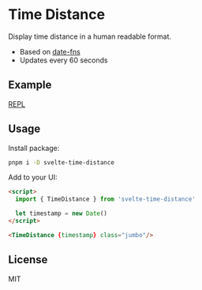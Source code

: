 # Time Distance

Display time distance in a human readable format.

- Based on [date-fns](https://date-fns.org)
- Updates every 60 seconds

## Example

[REPL](https://svelte.dev/repl/d7ed264a460a4948acdc95b85cd53a3a?version=3.52.0)

## Usage

Install package:

```sh
pnpm i -D svelte-time-distance
```

Add to your UI:

```html
<script>
  import { TimeDistance } from 'svelte-time-distance'

  let timestamp = new Date()
</script>

<TimeDistance {timestamp} class="jumbo"/>
```

## License

MIT
